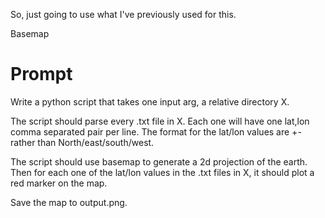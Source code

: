 So, just going to use what I've previously used for this.

Basemap

# Prompt

Write a python script that takes one input arg, a relative directory X.

The script should parse every .txt file in X. Each one will have one lat,lon comma separated pair per line. The format for the lat/lon values are +- rather than North/east/south/west.

The script should use basemap to generate a 2d projection of the earth. Then for each one of the lat/lon values in the .txt files in X, it should plot a red marker on the map.

Save the map to output.png.